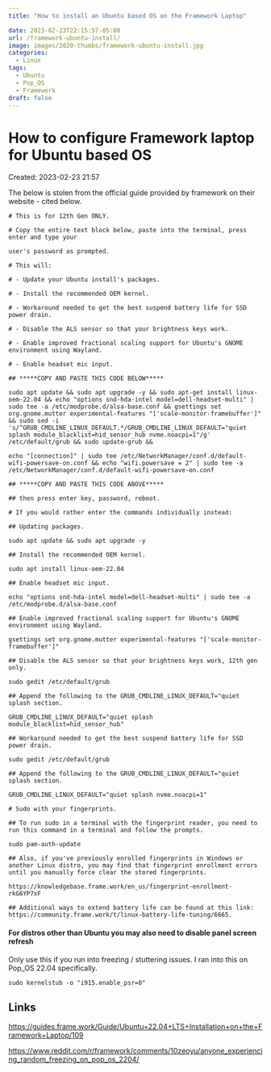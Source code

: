 ```yaml
---
title: "How to install an Ubuntu based OS on the Framework Laptop"

date: 2023-02-23T22:15:57-05:00
url: /framework-ubuntu-install/
image: images/2020-thumbs/framework-ubuntu-install.jpg
categories:
  - Linux
tags:
  - Ubuntu
  - Pop_OS
  - Framework
draft: false
---
```

<!--more-->

# How to configure Framework laptop for Ubuntu based OS
Created: 2023-02-23 21:57

The below is stolen from the official guide provided by framework on their website - cited below.

```
# This is for 12th Gen ONLY.

# Copy the entire text block below, paste into the terminal, press enter and type your

user's password as prompted.

# This will:

# - Update your Ubuntu install's packages.

# - Install the recommended OEM kernel.

# - Workaround needed to get the best suspend battery life for SSD power drain.

# - Disable the ALS sensor so that your brightness keys work.

# - Enable improved fractional scaling support for Ubuntu's GNOME environment using Wayland.

# - Enable headset mic input.

## *****COPY AND PASTE THIS CODE BELOW*****

sudo apt update && sudo apt upgrade -y && sudo apt-get install linux-oem-22.04 && echo "options snd-hda-intel model=dell-headset-multi" | sudo tee -a /etc/modprobe.d/alsa-base.conf && gsettings set org.gnome.mutter experimental-features "['scale-monitor-framebuffer']" && sudo sed -i 's/^GRUB_CMDLINE_LINUX_DEFAULT.*/GRUB_CMDLINE_LINUX_DEFAULT="quiet splash module_blacklist=hid_sensor_hub nvme.noacpi=1"/g' /etc/default/grub && sudo update-grub &&

echo "[connection]" | sudo tee /etc/NetworkManager/conf.d/default-wifi-powersave-on.conf && echo "wifi.powersave = 2" | sudo tee -a /etc/NetworkManager/conf.d/default-wifi-powersave-on.conf

## *****COPY AND PASTE THIS CODE ABOVE*****

## then press enter key, password, reboot.

# If you would rather enter the commands individually instead:

## Updating packages.

sudo apt update && sudo apt upgrade -y

## Install the recommended OEM kernel.

sudo apt install linux-oem-22.04

## Enable headset mic input.

echo "options snd-hda-intel model=dell-headset-multi" | sudo tee -a /etc/modprobe.d/alsa-base.conf

## Enable improved fractional scaling support for Ubuntu's GNOME environment using Wayland.

gsettings set org.gnome.mutter experimental-features "['scale-monitor-framebuffer']"

## Disable the ALS sensor so that your brightness keys work, 12th gen only.

sudo gedit /etc/default/grub

## Append the following to the GRUB_CMDLINE_LINUX_DEFAULT="quiet splash section.

GRUB_CMDLINE_LINUX_DEFAULT="quiet splash module_blacklist=hid_sensor_hub"

## Workaround needed to get the best suspend battery life for SSD power drain.

sudo gedit /etc/default/grub

## Append the following to the GRUB_CMDLINE_LINUX_DEFAULT="quiet splash section.

GRUB_CMDLINE_LINUX_DEFAULT="quiet splash nvme.noacpi=1"

# Sudo with your fingerprints.

## To run sudo in a terminal with the fingerprint reader, you need to run this command in a terminal and follow the prompts.

sudo pam-auth-update

## Also, if you've previously enrolled fingerprints in Windows or another Linux distro, you may find that fingerprint enrollment errors until you manually force clear the stored fingerprints.

https://knowledgebase.frame.work/en_us/fingerprint-enrollment-rkG6YP7xF

## Additional ways to extend battery life can be found at this link: https://community.frame.work/t/linux-battery-life-tuning/6665.
```

#### For distros other than Ubuntu you may also need to disable panel screen refresh
Only use this if you run into freezing / stuttering issues.
I ran into this on Pop_OS 22.04 specifically.

`sudo kernelstub -o "i915.enable_psr=0"`


## Links 
https://guides.frame.work/Guide/Ubuntu+22.04+LTS+Installation+on+the+Framework+Laptop/109

https://www.reddit.com/r/framework/comments/10zeoyu/anyone_experiencing_random_freezing_on_pop_os_2204/

